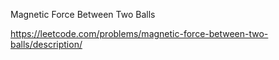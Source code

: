 Magnetic Force Between Two Balls

https://leetcode.com/problems/magnetic-force-between-two-balls/description/
